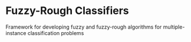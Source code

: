 # Fuzzy-Rough Classifiers
Framework for developing fuzzy and fuzzy-rough algorithms for multiple-instance classification problems
